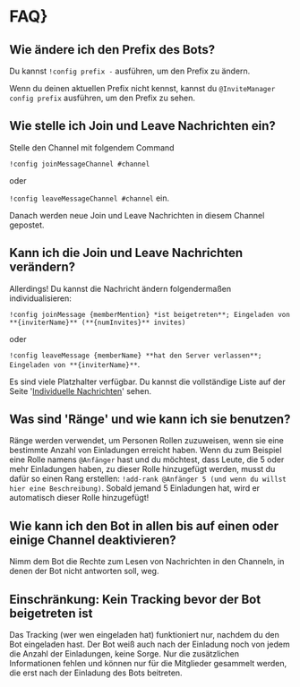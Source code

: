 # FAQ}

## Wie ändere ich den Prefix des Bots?

Du kannst `!config prefix -` ausführen, um den Prefix zu ändern.

Wenn du deinen aktuellen Prefix nicht kennst, kannst du `@InviteManager config prefix` ausführen, um den Prefix zu sehen.

## Wie stelle ich Join und Leave Nachrichten ein?

Stelle den Channel mit folgendem Command

`!config joinMessageChannel #channel`

oder

`!config leaveMessageChannel #channel` ein.

Danach werden neue Join und Leave Nachrichten in diesem Channel gepostet.

## Kann ich die Join und Leave Nachrichten verändern?

Allerdings! Du kannst die Nachricht ändern folgendermaßen individualisieren:

`!config joinMessage {memberMention} *ist beigetreten**; Eingeladen von **{inviterName}** (**{numInvites}** invites)`

oder

`!config leaveMessage {memberName} **hat den Server verlassen**; Eingeladen von **{inviterName}**`.

Es sind viele Platzhalter verfügbar. Du kannst die vollständige Liste auf der Seite '[Individuelle Nachrichten](/de/modules/invites/custom-messages.md)' sehen.

## Was sind 'Ränge' und wie kann ich sie benutzen?

Ränge werden verwendet, um Personen Rollen zuzuweisen, wenn sie eine bestimmte Anzahl von Einladungen erreicht haben. Wenn du zum Beispiel eine Rolle namens `@Anfänger` hast und du möchtest, dass Leute, die 5 oder mehr Einladungen haben, zu dieser Rolle hinzugefügt werden, musst du dafür so einen Rang erstellen: `!add-rank @Anfänger 5 (und wenn du willst hier eine Beschreibung)`. Sobald jemand 5 Einladungen hat, wird er automatisch dieser Rolle hinzugefügt!

## Wie kann ich den Bot in allen bis auf einen oder einige Channel deaktivieren?

Nimm dem Bot die Rechte zum Lesen von Nachrichten in den Channeln, in denen der Bot nicht antworten soll, weg.

## Einschränkung: Kein Tracking bevor der Bot beigetreten ist

Das Tracking (wer wen eingeladen hat) funktioniert nur, nachdem du den Bot eingeladen hast. Der Bot weiß auch nach der Einladung noch von jedem die Anzahl der Einladungen, keine Sorge. Nur die zusätzlichen Informationen fehlen und können nur für die Mitglieder gesammelt werden, die erst nach der Einladung des Bots beitreten.
